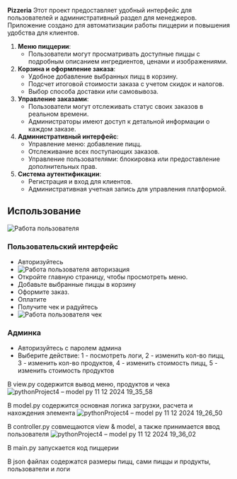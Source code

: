 **Pizzeria** Этот проект предоставляет удобный интерфейс для пользователей и административный раздел для менеджеров. Приложение создано для автоматизации работы пиццерии и повышения удобства для клиентов.
1. **Меню пиццерии**:
   - Пользователи могут просматривать доступные пиццы с подробным описанием ингредиентов, ценами и изображениями.
2. **Корзина и оформление заказа**:
   - Удобное добавление выбранных пицц в корзину.
   - Подсчет итоговой стоимости заказа с учетом скидок и налогов.
   - Выбор способа доставки или самовывоза.
3. **Управление заказами**:
   - Пользователи могут отслеживать статус своих заказов в реальном времени.
   - Администраторы имеют доступ к детальной информации о каждом заказе.
4. **Административный интерфейс**:
   - Управление меню: добавление пицц.
   - Отслеживание всех поступающих заказов.
   - Управление пользователями: блокировка или предоставление дополнительных прав.
5. **Система аутентификации**:
   - Регистрация и вход для клиентов.
   - Административная учетная запись для управления платформой.
## Использование
![Работа пользователя](https://github.com/user-attachments/assets/92bdafa4-704b-44c0-8bf6-39463cfc19f1)
### Пользовательский интерфейс
- Авторизуйтесь
- ![Работа пользователя авторизация](https://github.com/user-attachments/assets/dd91660e-fa2c-4d33-aa25-9fbaa6e767e2)
- Откройте главную страницу, чтобы просмотреть меню.
- Добавьте выбранные пиццы в корзину
- Оформите заказ.
- Оплатите 
- Получите чек и радуйтесь
- ![Работа пользователя чек](https://github.com/user-attachments/assets/103f597d-c60e-447c-a2fa-599c8afddef2)
### Админка
- Авторизуйтесь с паролем админа
- Выберите действие: 1 - посмотреть логи, 2 - изменить кол-во пицц, 3 - изменить кол-во продуктов, 4 - изменить стоимость пицц, 5 - изменить стоимость продуктов

В view.py содержится вывод меню, продуктов и чека
![pythonProject4 – model py 11 12 2024 19_35_58](https://github.com/user-attachments/assets/9a73ac6f-ed43-4066-b494-0b9fd82a7697)

В model.py содержится основная логика загрузки, расчета и нахождения элемента
![pythonProject4 – model py 11 12 2024 19_26_50](https://github.com/user-attachments/assets/83ea19b2-e03e-497b-af81-0b39391ba9ae)


В controller.py совмещаются view & model, а также принимается ввод пользователя
![pythonProject4 – model py 11 12 2024 19_36_02](https://github.com/user-attachments/assets/537f77b0-1b1f-43f9-ac63-0d0b1ddae15b)

В main.py запускается код пиццерии

В json файлах содержатся размеры пицц, сами пиццы и продукты, пользователи и логи
